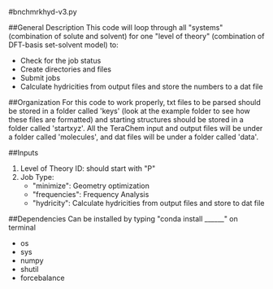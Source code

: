 #bnchmrkhyd-v3.py

##General Description
This code will loop through all "systems" (combination of solute and solvent) for one "level of theory" (combination of DFT-basis set-solvent model) to:
* Check for the job status
* Create directories and files
* Submit jobs
* Calculate hydricities from output files and store the numbers to a dat file

##Organization
For this code to work properly, txt files to be parsed should be stored in a folder called 'keys' (look at the example folder to see how these files are formatted) and starting
structures should be stored in a folder called 'startxyz'. All the TeraChem input and output files will be under a folder called 'molecules', and dat files will be under a
folder called 'data'.

##Inputs
1) Level of Theory ID: should start with "P"
2) Job Type:
   * "minimize": Geometry optimization
   * "frequencies": Frequency Analysis
   * "hydricity": Calculate hydricities from output files and store to dat file

##Dependencies
Can be installed by typing "conda install ______" on terminal
* os
* sys
* numpy
* shutil
* forcebalance
